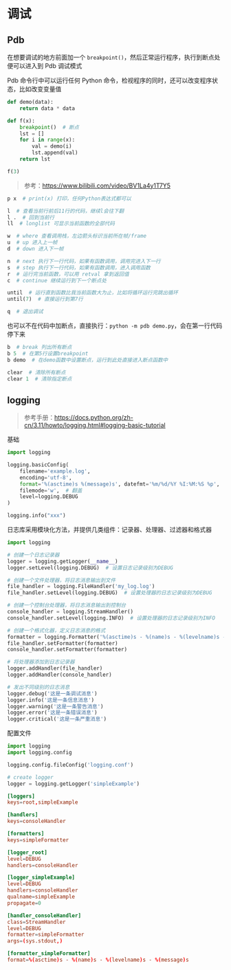 # 调试

## Pdb

在想要调试的地方前面加一个 `breakpoint()`，然后正常运行程序，执行到断点处便可以进入到 Pdb 调试模式

Pdb 命令行中可以运行任何 Python 命令，检视程序的同时，还可以改变程序状态，比如改变变量值

```python
def demo(data):
    return data * data

def f(x):
    breakpoint()  # 断点
    lst = []
    for i in range(x):
        val = demo(i)
        lst.append(val)
    return lst

f(3)
```

> 参考：<https://www.bilibili.com/video/BV1La4y1T7Y5>

```python
p x  # print(x) 打印，任何Python表达式都可以

l  # 查看当前行前后11行的代码，继续l会往下翻
l .  # 回到当前行
ll  # longlist 可显示当前函数的全部代码

w  # where 查看调用栈，左边箭头标识当前所在帧/frame
u  # up 进入上一帧
d  # down 进入下一帧

n  # next 执行下一行代码，如果有函数调用，调用完进入下一行
s  # step 执行下一行代码，如果有函数调用，进入调用函数
r  # 运行完当前函数，可以用 retval 拿到返回值
c  # continue 继续运行到下一个断点处

until  # 运行直到函数比我当前函数大为止，比如将循环运行完跳出循环
until(7)  # 直接运行到第7行

q  # 退出调试
```

也可以不在代码中加断点，直接执行：`python -m pdb demo.py`，会在第一行代码停下来

```python
b  # break 列出所有断点
b 5  # 在第5行设置breakpoint
b demo  # 在demo函数中设置断点，运行到此处直接进入断点函数中

clear  # 清除所有断点
clear 1  # 清除指定断点
```

## logging

> 参考手册：<https://docs.python.org/zh-cn/3.11/howto/logging.html#logging-basic-tutorial>

基础

```python
import logging

logging.basicConfig(
    filename='example.log', 
    encoding='utf-8', 
    format='%(asctime)s %(message)s', datefmt='%m/%d/%Y %I:%M:%S %p',  # format='%(levelname)s:%(message)s'
    filemode='w',  # 翻盖
    level=logging.DEBUG
)

logging.info("xxx")
```

日志库采用模块化方法，并提供几类组件：记录器、处理器、过滤器和格式器

```python
import logging

# 创建一个日志记录器
logger = logging.getLogger(__name__)
logger.setLevel(logging.DEBUG)  # 设置日志记录级别为DEBUG

# 创建一个文件处理器，将日志消息输出到文件
file_handler = logging.FileHandler('my_log.log')
file_handler.setLevel(logging.DEBUG)  # 设置处理器的日志记录级别为DEBUG

# 创建一个控制台处理器，将日志消息输出到控制台
console_handler = logging.StreamHandler()
console_handler.setLevel(logging.INFO)  # 设置处理器的日志记录级别为INFO

# 创建一个格式化器，定义日志消息的格式
formatter = logging.Formatter('%(asctime)s - %(name)s - %(levelname)s - %(message)s')
file_handler.setFormatter(formatter)
console_handler.setFormatter(formatter)

# 将处理器添加到日志记录器
logger.addHandler(file_handler)
logger.addHandler(console_handler)

# 发出不同级别的日志消息
logger.debug('这是一条调试消息')
logger.info('这是一条信息消息')
logger.warning('这是一条警告消息')
logger.error('这是一条错误消息')
logger.critical('这是一条严重消息')
```

配置文件

```python
import logging
import logging.config

logging.config.fileConfig('logging.conf')

# create logger
logger = logging.getLogger('simpleExample')
```

```conf
[loggers]
keys=root,simpleExample

[handlers]
keys=consoleHandler

[formatters]
keys=simpleFormatter

[logger_root]
level=DEBUG
handlers=consoleHandler

[logger_simpleExample]
level=DEBUG
handlers=consoleHandler
qualname=simpleExample
propagate=0

[handler_consoleHandler]
class=StreamHandler
level=DEBUG
formatter=simpleFormatter
args=(sys.stdout,)

[formatter_simpleFormatter]
format=%(asctime)s - %(name)s - %(levelname)s - %(message)s
```
